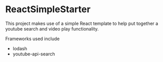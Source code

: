 # ReactSimpleStarter
This project makes use of a simple React template to help put together a youtube
search and video play functionality.

Frameworks used include
- lodash
- youtube-api-search
